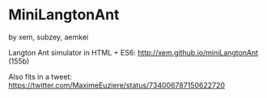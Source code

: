 MiniLangtonAnt
==

by xem, subzey, aemkei

Langton Ant simulator in HTML + ES6: http://xem.github.io/miniLangtonAnt (155b)

Also fits in a tweet: https://twitter.com/MaximeEuziere/status/734006787150622720